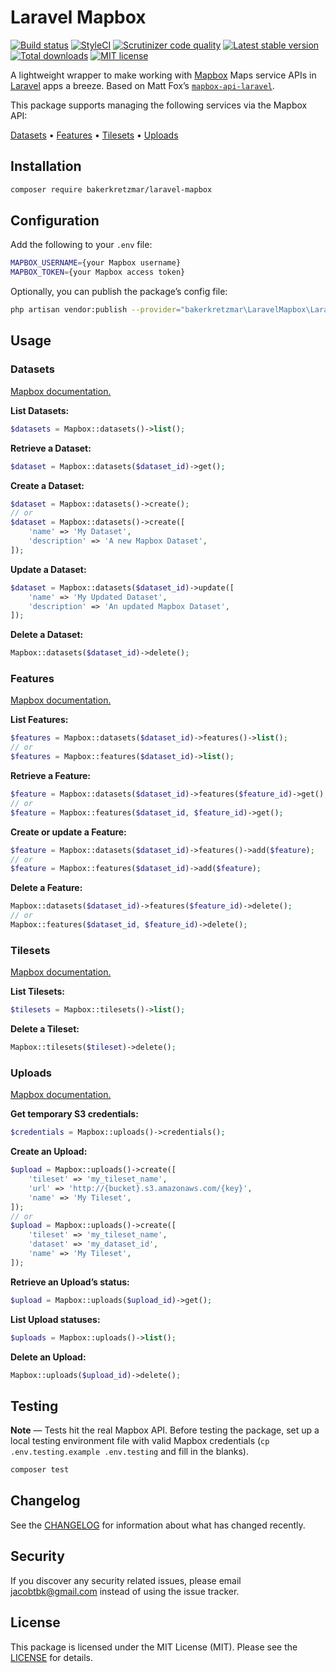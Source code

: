 Laravel Mapbox
==============

[![Build status](https://travis-ci.org/bakerkretzmar/laravel-mapbox.svg?branch=master)](https://travis-ci.org/bakerkretzmar/laravel-mapbox)
[![StyleCI](https://github.styleci.io/repos/192925375/shield?branch=master&style=flat)](https://github.styleci.io/repos/192925375)
[![Scrutinizer code quality](https://scrutinizer-ci.com/g/bakerkretzmar/laravel-mapbox/badges/quality-score.png?b=master)](https://scrutinizer-ci.com/g/bakerkretzmar/laravel-mapbox/?branch=master)
[![Latest stable version](https://img.shields.io/packagist/v/bakerkretzmar/laravel-mapbox.svg?style=flat)](https://packagist.org/packages/bakerkretzmar/laravel-mapbox)
[![Total downloads](https://img.shields.io/packagist/dt/bakerkretzmar/laravel-mapbox.svg?style=flat)](https://packagist.org/packages/bakerkretzmar/laravel-mapbox)
[![MIT license](https://img.shields.io/packagist/l/bakerkretzmar/laravel-mapbox.svg?style=flat)](https://github.com/bakerkretzmar/laravel-mapbox/blob/master/LICENSE)

A lightweight wrapper to make working with [Mapbox](https://docs.mapbox.com/api/maps) Maps service APIs in [Laravel](https://laravel.com) apps a breeze. Based on Matt Fox’s [`mapbox-api-laravel`](https://github.com/BlueVertex/mapbox-api-laravel).

This package supports managing the following services via the Mapbox API:

[Datasets](#datasets) • [Features](#features) • [Tilesets](#tilesets) • [Uploads](#uploads)

Installation
------------

```bash
composer require bakerkretzmar/laravel-mapbox
```

Configuration
-------------

Add the following to your `.env` file:

```bash
MAPBOX_USERNAME={your Mapbox username}
MAPBOX_TOKEN={your Mapbox access token}
```

Optionally, you can publish the package’s config file:

```bash
php artisan vendor:publish --provider="bakerkretzmar\LaravelMapbox\LaravelMapboxServiceProvider"
```

Usage
-----

### Datasets

[Mapbox documentation.](https://docs.mapbox.com/api/maps/#datasets)

**List Datasets:**

```php
$datasets = Mapbox::datasets()->list();
```

**Retrieve a Dataset:**

```php
$dataset = Mapbox::datasets($dataset_id)->get();
```

**Create a Dataset:**

```php
$dataset = Mapbox::datasets()->create();
// or
$dataset = Mapbox::datasets()->create([
    'name' => 'My Dataset',
    'description' => 'A new Mapbox Dataset',
]);
```

**Update a Dataset:**

```php
$dataset = Mapbox::datasets($dataset_id)->update([
    'name' => 'My Updated Dataset',
    'description' => 'An updated Mapbox Dataset',
]);
```

**Delete a Dataset:**

```php
Mapbox::datasets($dataset_id)->delete();
```

### Features

[Mapbox documentation.](https://docs.mapbox.com/api/maps/#list-features)

**List Features:**

```php
$features = Mapbox::datasets($dataset_id)->features()->list();
// or
$features = Mapbox::features($dataset_id)->list();
```

**Retrieve a Feature:**

```php
$feature = Mapbox::datasets($dataset_id)->features($feature_id)->get();
// or
$feature = Mapbox::features($dataset_id, $feature_id)->get();
```

**Create or update a Feature:**

```php
$feature = Mapbox::datasets($dataset_id)->features()->add($feature);
// or
$feature = Mapbox::features($dataset_id)->add($feature);
```

**Delete a Feature:**

```php
Mapbox::datasets($dataset_id)->features($feature_id)->delete();
// or
Mapbox::features($dataset_id, $feature_id)->delete();
```

### Tilesets

[Mapbox documentation.](https://docs.mapbox.com/api/maps/#tilesets)

**List Tilesets:**

```php
$tilesets = Mapbox::tilesets()->list();
```

**Delete a Tileset:**

```php
Mapbox::tilesets($tileset)->delete();
```

### Uploads

[Mapbox documentation.](https://docs.mapbox.com/api/maps/#uploads)

**Get temporary S3 credentials:**

```php
$credentials = Mapbox::uploads()->credentials();
```

**Create an Upload:**

```php
$upload = Mapbox::uploads()->create([
    'tileset' => 'my_tileset_name',
    'url' => 'http://{bucket}.s3.amazonaws.com/{key}',
    'name' => 'My Tileset',
]);
// or
$upload = Mapbox::uploads()->create([
    'tileset' => 'my_tileset_name',
    'dataset' => 'my_dataset_id',
    'name' => 'My Tileset',
]);
```

**Retrieve an Upload’s status:**

```php
$upload = Mapbox::uploads($upload_id)->get();
```

**List Upload statuses:**

```php
$uploads = Mapbox::uploads()->list();
```

**Delete an Upload:**

```php
Mapbox::uploads($upload_id)->delete();
```

Testing
-------

**Note** — Tests hit the real Mapbox API. Before testing the package, set up a local testing environment file with valid Mapbox credentials (`cp .env.testing.example .env.testing` and fill in the blanks).

```bash
composer test
```

Changelog
---------

See the [CHANGELOG](CHANGELOG.md) for information about what has changed recently.

Security
--------

If you discover any security related issues, please email <jacobtbk@gmail.com> instead of using the issue tracker.

License
-------

This package is licensed under the MIT License (MIT). Please see the [LICENSE](LICENSE.md) for details.
